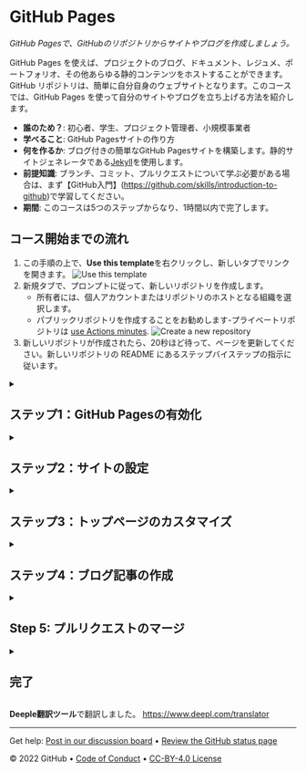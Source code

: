 <!--
  <<< Author notes: Header of the course >>>
  Include a 1280×640 image, course title in sentence case, and a concise description in emphasis.
  In your repository settings: enable template repository, add your 1280×640 social image, auto delete head branches.
  Add your open source license, GitHub uses Creative Commons Attribution 4.0 International.
-->

# GitHub Pages

_GitHub Pagesで、GitHubのリポジトリからサイトやブログを作成しましょう。_

<!--
  <<< Author notes: Start of the course >>>
  Include start button, a note about Actions minutes,
  and tell the learner why they should take the course.
  Each step should be wrapped in <details>/<summary>, with an `id` set.
  The start <details> should have `open` as well.
  Do not use quotes on the <details> tag attributes.
-->

<!--step0-->

GitHub Pages を使えば、プロジェクトのブログ、ドキュメント、レジュメ、ポートフォリオ、その他あらゆる静的コンテンツをホストすることができます。GitHub リポジトリは、簡単に自分自身のウェブサイトとなります。このコースでは、GitHub Pages を使って自分のサイトやブログを立ち上げる方法を紹介します。

- **誰のため？**: 初心者、学生、プロジェクト管理者、小規模事業者
- **学べること**: GitHub Pagesサイトの作り方
- **何を作るか**: ブログ付きの簡単なGitHub Pagesサイトを構築します。静的サイトジェネレータである[Jekyll](https://jekyllrb.com)を使用します。
- **前提知識**: ブランチ、コミット、プルリクエストについて学ぶ必要がある場合は、まず【GitHub入門】(https://github.com/skills/introduction-to-github)で学習してください。
- **期間**: このコースは5つのステップからなり、1時間以内で完了します。

## コース開始までの流れ

1. この手順の上で、**Use this template**を右クリックし、新しいタブでリンクを開きます。
   ![Use this template](https://user-images.githubusercontent.com/1221423/169618716-fb17528d-f332-4fc5-a11a-eaa23562665e.png)
2. 新規タブで、プロンプトに従って、新しいリポジトリを作成します。
   - 所有者には、個人アカウントまたはリポジトリのホストとなる組織を選択します。
   - パブリックリポジトリを作成することをお勧めします-プライベートリポジトリは [use Actions minutes](https://docs.github.com/en/billing/managing-billing-for-github-actions/about-billing-for-github-actions).
   ![Create a new repository](https://user-images.githubusercontent.com/1221423/169618722-406dc508-add4-4074-83f0-c7a7ad87f6f3.png)
3. 新しいリポジトリが作成されたら、20秒ほど待って、ページを更新してください。新しいリポジトリの README にあるステップバイステップの指示に従います。

<!--endstep0-->

<!--
  <<< Author notes: Step 1 >>>
  Choose 3-5 steps for your course.
  The first step is always the hardest, so pick something easy!
  Link to docs.github.com for further explanations.
  Encourage users to open new tabs for steps!
-->

<details id=1>
<summary><h2>ステップ1：GitHub Pagesの有効化</h2></summary>

_GitHub PagesとJekyll :tada:へようこそ!_

まず、この[リポジトリ](https://docs.github.com/en/get-started/quickstart/github-glossary#repository)でGitHub Pagesを有効にすることから始めます。リポジトリ上でGitHub Pagesを有効にすると、GitHubはメインブランチにあるコンテンツを取り込んで、そのコンテンツを元にウェブサイトを公開します。

### :キーボード: アクティビティ: GitHub ページの有効化

1. 新しいブラウザのタブを開き、このタブの説明を読みながら、2番目のタブで手順を進めてください。
1. リポジトリ名の下にある、**Settings**をクリックします。
1. "GitHub Pages" セクションで、Sourceドロップダウンを使用し、**main branch**を選択します。
1. 約_1分_待ってから、このページを更新して次のステップに進みます。
   > GitHub Pages をオンにすると、リポジトリのデプロイメントが作成されます。GitHub Actions は、デプロイを待っている間、反応に1分ほどかかることがあります。今後のステップは20秒程度、このステップはゆっくりめです。

</details>

<!--
  <<< Author notes: Step 2 >>>
  Start this step by acknowledging the previous step.
  Define terms and link to docs.github.com.
  Historic note: previous version checked for empty pull request, changed to the correct theme `minima`.
-->

<details id=2>
<summary><h2>ステップ2：サイトの設定</h2></summary>

_GitHub Pagesを起動しました。:tada:_

私が作成した`my-pages`というブランチで作業して、このサイトを素晴らしいものにしましょう :sparkle:

Jekyllは、あなたのサイト、あなたのテーマ、およびあなたのサイトのタイトルやGitHubハンドルなどの再利用可能なコンテンツの設定を保存するために `_config.yml` というタイトルのファイルを使用します。あなたは、リポジトリの**コード**タブで `_config.yml` ファイルを確認することができます。

ブログ用のテーマを使う必要があります。今回の活動では、「minima」という名前のテーマを使用します。

### :keyboard: Activity: サイトを設定する

1. `my-pages`ブランチにある `_config.yml` ファイルをブラウズします。
1. 右上にある、ファイルエディタを開きます。
1. `_config.yml` ファイルに、以下のように `theme:` を **minima** に設定し、表示させます。
    ```yml
    theme: minima
    ```
1. (オプション) 他の設定変数、例えば `title:`、`author:`、`description:` を変更して、さらにサイトをカスタマイズすることができます。
1. 変更をコミットします。
1. 20秒ほど待ってから、このページを更新して次のステップに進みます。


</details>

<!--
  <<< Author notes: Step 3 >>>
  Start this step by acknowledging the previous step.
  Define terms and link to docs.github.com.
  Historic note: previous version checked the homepage content was not empty.
-->

<details id=3>
<summary><h2>ステップ3：トップページのカスタマイズ</h2></summary>

_テーマ設定、お見事です :sparkles:_

ホームページをカスタマイズするには、`index.md` ファイルか `README.md` ファイルに内容を追記します。GitHub Pages は、まず `index.md` ファイルを探します。あなたのリポジトリには `index.md` ファイルがあるので、それを更新してあなたのパーソナライズしたコンテンツを含めることができます。

### :keyboard: Activity: ホームページを作成する

1. `my-pages`ブランチにある `index.md` ファイルをブラウズします。
1. 右上にある、ファイルエディタを開きます。
1. ホームページに掲載したい内容を入力します。このページではMarkdownのフォーマットを使用することができます。
1.（オプション） `title:` を修正することもできますし、今は無視してもかまいません。次のステップでそれについて説明します。
1. 変更を `my-pages` ブランチにコミットします。
1. 20秒ほど待って、次のステップのためにこのページを更新してください。

</details>

<!--
  <<< Author notes: Step 4 >>>
  Start this step by acknowledging the previous step.
  Define terms and link to docs.github.com.
  Historic note: previous version checked the file path. Previous version checked the front matter formatting.
-->

<details id=4>
<summary><h2>ステップ4：ブログ記事の作成</h2></summary>

_ホームページが素敵になりましたね :cowboy_hat_face:_

あなたのホームページは素晴らしいです！GitHub PagesはJekyllを使用しています。Jekyllでは、特有の名前のファイルとフロントマターを使用することにより、ブログを作成することができます。ファイルの名前は `_posts/YYYY-MM-DD-title.md` である必要があります。また、フロントマターに `title` と `date` を含める必要があります。

**_フロントマター_とは何ですか**Jekyllファイルが使用する構文は、YAMLフロントマターと呼ばれています。それはあなたのファイルの先頭に次のように書かれます。

```yml
---
title: "ブログへようこそ"
date: 2019-01-20
---
```

フロントマターの設定について、詳しくは [Jekyll frontmatter documentation](https://jekyllrb.com/docs/frontmatter/).

### :keyboard: Activity: ブログ記事の作成

1. `my-pages`ブランチをブラウズします。
1. `Add file` ドロップダウンメニューをクリックし、`Create new file` をクリックします。
1.  ファイル名を `_posts/YYYY-MM-DD-title.md` とします。
1. `YYYY-MM-DD`を今日の日付に置き換えて、最初のブログ記事の`title`を変更します（必要なら）。
   > タイトルを編集する場合は、単語と単語の間にハイフンが入っていることを確認してください。
   > ブログの投稿日が正しい日付の規則に従っていない場合、エラーが表示され、サイトが構築されません。詳しくは、以下をご覧ください。"[Page build failed: Invalid post date](https://docs.github.com/en/pages/setting-up-a-github-pages-site-with-jekyll/troubleshooting-jekyll-build-errors-for-github-pages-sites)".
1. ブログ記事のトップに以下の内容を入力します。
   ```yaml
   ---
   title: "YOUR-TITLE"
   date: YYYY-MM-DD
   ---
   ```
1. `YOUR-TITLE`をブログ投稿のタイトルに置き換える。
1. `YYYY-MM-DD` を今日の日付に置き換えてください。
1. ブログ投稿の下書きを入力します。後でいつでも編集できることを忘れないでください。
1. 変更をブランチにコミットします。
1. 20秒ほど待ってから、このページを更新して次のステップに進みます。

</details>

<!--
  <<< Author notes: Step 5 >>>
  Start this step by acknowledging the previous step.
  Define terms and link to docs.github.com.
-->

<details id=5>
<summary><h2>Step 5: プルリクエストのマージ</h2></summary>

_よくやった、友人 :heart:! あなたのブログは、あっという間にみんなが読むようになりますよ。_

プルリクエストを[マージ](https://docs.github.com/en/get-started/quickstart/github-glossary#merge)できるようになりました!

### :keyboard: Activity: Merge your pull request

1. **プルリクエストをマージする**をクリックします。
1. ブランチ `my-pages` を削除します(オプション)。
1. 20秒ほど待ってから、このページを更新して次のステップに進みます。

</details>

<!--
  <<< Author notes: Finish >>>
  Review what we learned, ask for feedback, provide next steps.
-->

<details id=X>
<summary><h2>完了</h2></summary>

_おめでとうございます！あなたはこのコースを完了しました。_

<img src=https://octodex.github.com/images/constructocat2.jpg alt=celebrate width=300 align=right>

あなたのブログが公開され、配信が開始されました!

ここで、リポジトリで達成したすべてのタスクを振り返ってみましょう。


- GitHub Pages を有効にした。
- あなたは、設定ファイルを使用してテーマを選択しました。
- あなたは、Jekyllの適切なディレクトリ形式とファイルの命名規則について学びました。
- あなたはJekyllで最初のブログ投稿を作成しました

### 次はどうする？

- GitHub Pages のサイト作りを続けてください...私たちは、あなたが考え出したものを見るのが大好きです
- このコースの感想をお聞かせください。[ディスカッションボードにて](https://github.com/skills/.github/discussions).
- [Take another GitHub Skills course](https://github.com/skills).
- [Read the GitHub Getting Started docs](https://docs.github.com/en/get-started).
- 貢献できるプロジェクトを探すには、以下をご覧ください。 [GitHub Explore](https://github.com/explore).

</details>

**Deeple翻訳ツール**で翻訳しました。
https://www.deepl.com/translator

<!--
  <<< Author notes: Footer >>>
  Add a link to get support, GitHub status page, code of conduct, license link.
-->

---

Get help: [Post in our discussion board](https://github.com/skills/.github/discussions) &bull; [Review the GitHub status page](https://www.githubstatus.com/)

&copy; 2022 GitHub &bull; [Code of Conduct](https://www.contributor-covenant.org/version/2/1/code_of_conduct/code_of_conduct.md) &bull; [CC-BY-4.0 License](https://creativecommons.org/licenses/by/4.0/legalcode)
